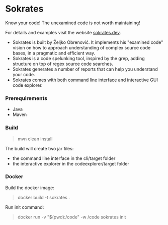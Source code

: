 # Sokrates

Know your code! The unexamined code is not worth maintaining!

For details and examples visit the website [sokrates.dev](https://sokrates.dev).

* Sokrates is built by Željko Obrenović. It implements his "examined code" vision on how to approach understanding of complex source code bases, in a pragmatic and efficient way.
* Sokrates is a code spelunking tool, inspired by the grep, adding structure on top of regex source code searches.
* Sokrates generates a number of reports that can help you understand your code.
* Sokrates comes with both command line interface and interactive GUI code explorer.

### Prerequirements
* Java
* Maven

### Build

> mvn clean install

The build will create two jar files:
* the command line interface in the cli/target folder
* the interactive explorer in the codeexplorer/target folder

### Docker

Build the docker image:
> docker build -t sokrates .

Run init command:
> docker run -v "$(pwd):/code" -w /code sokrates init